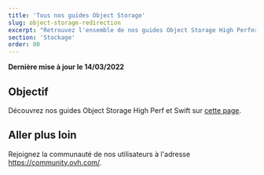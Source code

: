 ```yaml
---
title: 'Tous nos guides Object Storage'
slug: object-storage-redirection
excerpt: "Retrouvez l'ensemble de nos guides Object Storage High Performance et Swift"
section: 'Stockage'
order: 00
---
```


**Dernière mise à jour le 14/03/2022**

## Objectif

Découvrez nos guides Object Storage High Perf et Swift sur [cette page](https://docs.ovh.com/fr/storage/).

## Aller plus loin

Rejoignez la communauté de nos utilisateurs à l'adresse <https://community.ovh.com/>.